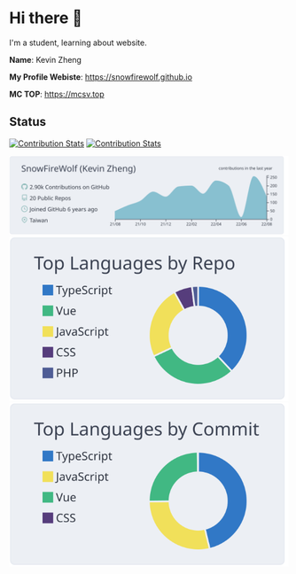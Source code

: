 # Hi there 👋
I'm a student, learning about website.


**Name**: Kevin Zheng

**My Profile Webiste**: https://snowfirewolf.github.io

**MC TOP**: https://mcsv.top



## Status
[![Contribution Stats](https://github-contribution-stats.vercel.app/api/?username=snowfirewolf)](https://github.com/LordDashMe/github-contribution-stats)
[![Contribution Stats](https://github-readme-stats.vercel.app/api?username=snowfirewolf&show_icons=true&include_all_commits=true&line_height=33&count_private=true&theme=swift)](https://github.com/SnowFireWolf)

[![](https://raw.githubusercontent.com/SnowFireWolf/snowfirewolf/master/profile-summary-card-output/nord_bright/0-profile-details.svg)](https://github.com/vn7n24fzkq/github-profile-summary-cards)
[![](https://raw.githubusercontent.com/SnowFireWolf/snowfirewolf/master/profile-summary-card-output/nord_bright/1-repos-per-language.svg)](https://github.com/vn7n24fzkq/github-profile-summary-cards) [![](https://raw.githubusercontent.com/SnowFireWolf/snowfirewolf/master/profile-summary-card-output/nord_bright/2-most-commit-language.svg)](https://github.com/vn7n24fzkq/github-profile-summary-cards)
